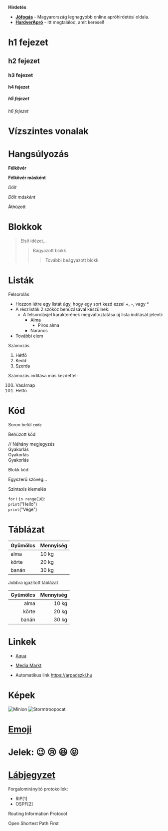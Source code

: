 __Hirdetés__

- __[Jófogás](https://jofogas.hu/)__ - Magyarország legnagyobb online apróhirdetési oldala.
- __[HardverApró](https://harverapro.hu/)__ - Itt megtalálod, amit keresel!


# h1 fejezet
## h2 fejezet
### h3 fejezet
#### h4 fejezet
##### h5 fejezet
###### h6 fejezet


# Vízszintes vonalak


# Hangsúlyozás

**Félkövér**

__Félkövér másként__

_Dőlt_

*Dőlt másként*

~~Áthúzott~~


# Blokkok


>Első idézet...
>>Bágyazott blokk
>>>További beágyazott blokk


# Listák

Felsorolás

- Hozzon létre egy listát úgy, hogy egy sort kezd ezzel +, -, vagy *
- A részlisták 2 szóköz behúzásával készülnek:
    - A felsorolásjel karakterének megváltoztatása új lista indítását jelenti:
        - Alma
            - Piros alma
        - Narancs
- További elem

Számozás

1. Hétfő
2. Kedd
3. Szerda



Számozás indítása más kezdettel:

100. Vasárnap
101. Hétfő


# Kód

Soron belül `code`

Behúzott kód

//  Néhány megjegyzés\
Gyakorlás\
Gyakorlás\
Gyakorlás


Blokk kód


Egyszerű szöveg...


Szintaxis kiemelés


```for``` i ```in range```(```10```):\
```print```("Hello")\
```print```("Vége")


# Táblázat

| **Gyümölcs**|**Mennyiség**|
|------------ |-------------|
|   alma      |  10 kg      |
|   körte     |  20 kg      |
|   banán     |  30 kg      |

Jobbra igazított táblázat

| **Gyümölcs**|**Mennyiség**|
|------------:|-------------:|
|   alma      |  10 kg      |
|   körte     |  20 kg      |
|   banán     |  30 kg      |


# Linkek

* [Aqua](http://aqua.hu)

* [Media Markt](http://mediamarkt.hu/ "MediaMarkt Magyarország")

* Automatikus link https://arpadszki.hu


# Képek

![Minion](https://octodex.github.com/images/minion.png)
![Stormtroopocat](https://octodex.github.com/images/stormtroopocat.jpg "The Stormtroopocat")


# [Emoji](https://github.com/markdown-it/markdown-it-emoji)

# Jelek: :wink: :cry: :satisfied: :stuck_out_tongue_closed_eyes:


# [Lábjegyzet](https://github.com/markdown-it/markdown-it-footnote)
Forgalomirányító protokollok:  
- RIP[1]
- OSPF[2]

Routing Information Protocol

Open Shortest Path First

